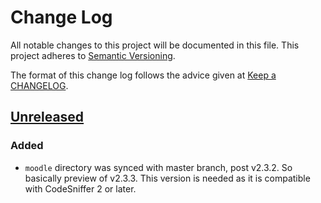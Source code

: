 # Change Log
All notable changes to this project will be documented in this file.
This project adheres to [Semantic Versioning](http://semver.org/).

The format of this change log follows the advice given at [Keep a CHANGELOG](http://keepachangelog.com).

## [Unreleased]
### Added
- `moodle` directory was synced with master branch, post v2.3.2.  So basically preview of v2.3.3.
  This version is needed as it is compatible with CodeSniffer 2 or later.

[Unreleased]: https://github.com/moodlerooms/moodle-coding-standard/commits/master